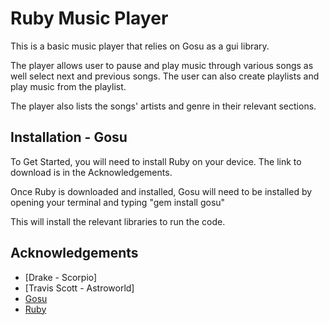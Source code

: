 
# Ruby Music Player

This is a basic music player that relies on Gosu as a gui library.

The player allows user to pause and play music through various songs as well select next and previous songs. The user can also create playlists and play music from the playlist.

The player also lists the songs' artists and genre in their relevant sections.


## Installation - Gosu

To Get Started, you will need to install Ruby on your device. The link to download is in the Acknowledgements.

Once Ruby is downloaded and installed, Gosu will need to be installed by opening your terminal and typing "gem install gosu"

This will install the relevant libraries to run the code.
    
## Acknowledgements

 - [Drake - Scorpio]
 - [Travis Scott - Astroworld]
 - [Gosu](https://www.libgosu.org/ruby.html)
 - [Ruby](https://www.ruby-lang.org/en/documentation/installation/)

